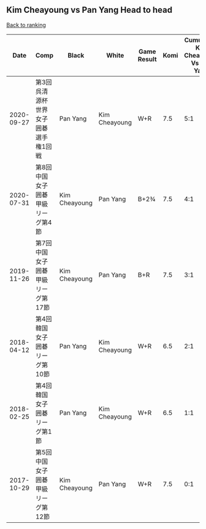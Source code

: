## Kim Cheayoung vs Pan Yang Head to head

[Back to ranking](../../index.md)




| **Date** | **Comp** | **Black** | **White** | **Game Result** | **Komi** | **Cumulative Kim Cheayoung Vs Pan Yang** | **Kim Cheayoung Streak** | **Pan Yang Streak** | 
| --- | --- | --- | --- | --- | --- | --- | --- | --- |
| 2020-09-27 | 第3回呉清源杯世界女子囲碁選手権1回戦 | Pan Yang | Kim Cheayoung | W+R | 7.5 | 5:1 | 5 | 0 | 
| 2020-07-31 | 第8回中国女子囲碁甲級リーグ第4節 | Kim Cheayoung | Pan Yang | B+2¾ | 7.5 | 4:1 | 4 | 0 | 
| 2019-11-26 | 第7回中国女子囲碁甲級リーグ第17節 | Kim Cheayoung | Pan Yang | B+R | 7.5 | 3:1 | 3 | 0 | 
| 2018-04-12 | 第4回韓国女子囲碁リーグ第10節 | Pan Yang | Kim Cheayoung | W+R | 6.5 | 2:1 | 2 | 0 | 
| 2018-02-25 | 第4回韓国女子囲碁リーグ第1節 | Pan Yang | Kim Cheayoung | W+R | 6.5 | 1:1 | 1 | 0 | 
| 2017-10-29 | 第5回中国女子囲碁甲級リーグ第12節 | Kim Cheayoung | Pan Yang | W+R | 7.5 | 0:1 | 0 | 1 |




